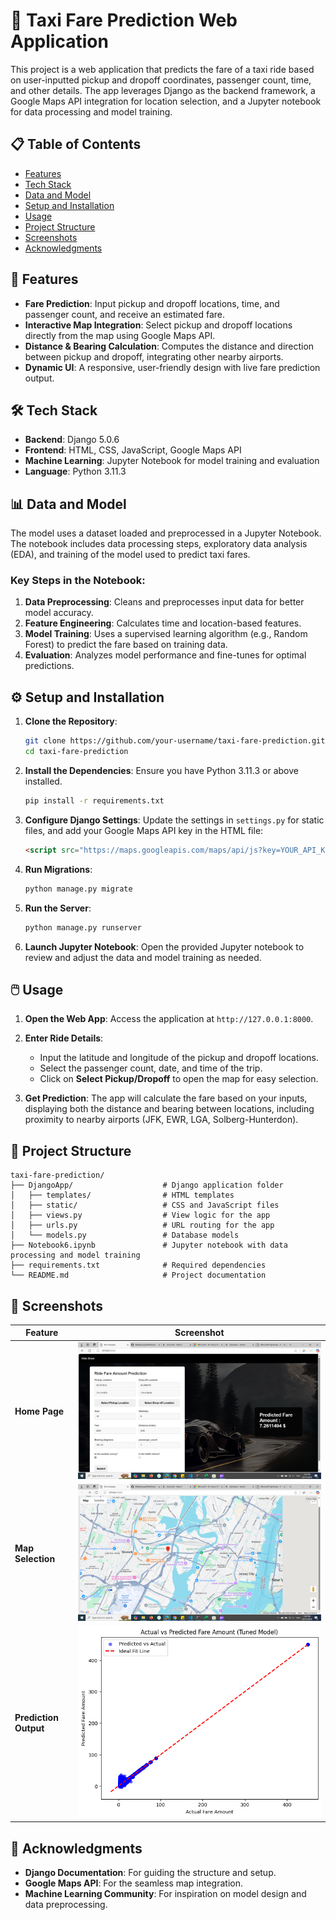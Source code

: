 
# 🚕 Taxi Fare Prediction Web Application

This project is a web application that predicts the fare of a taxi ride based on user-inputted pickup and dropoff coordinates, passenger count, time, and other details. The app leverages Django as the backend framework, a Google Maps API integration for location selection, and a Jupyter notebook for data processing and model training.

## 📋 Table of Contents
- [Features](#features)
- [Tech Stack](#tech-stack)
- [Data and Model](#data-and-model)
- [Setup and Installation](#setup-and-installation)
- [Usage](#usage)
- [Project Structure](#project-structure)
- [Screenshots](#screenshots)
- [Acknowledgments](#acknowledgments)

## 🚀 Features

- **Fare Prediction**: Input pickup and dropoff locations, time, and passenger count, and receive an estimated fare.
- **Interactive Map Integration**: Select pickup and dropoff locations directly from the map using Google Maps API.
- **Distance & Bearing Calculation**: Computes the distance and direction between pickup and dropoff, integrating other nearby airports.
- **Dynamic UI**: A responsive, user-friendly design with live fare prediction output.

## 🛠 Tech Stack

- **Backend**: Django 5.0.6
- **Frontend**: HTML, CSS, JavaScript, Google Maps API
- **Machine Learning**: Jupyter Notebook for model training and evaluation
- **Language**: Python 3.11.3

## 📊 Data and Model

The model uses a dataset loaded and preprocessed in a Jupyter Notebook. The notebook includes data processing steps, exploratory data analysis (EDA), and training of the model used to predict taxi fares.

### Key Steps in the Notebook:
1. **Data Preprocessing**: Cleans and preprocesses input data for better model accuracy.
2. **Feature Engineering**: Calculates time and location-based features.
3. **Model Training**: Uses a supervised learning algorithm (e.g., Random Forest) to predict the fare based on training data.
4. **Evaluation**: Analyzes model performance and fine-tunes for optimal predictions.

## ⚙️ Setup and Installation

1. **Clone the Repository**:
   ```bash
   git clone https://github.com/your-username/taxi-fare-prediction.git
   cd taxi-fare-prediction
   ```

2. **Install the Dependencies**:
   Ensure you have Python 3.11.3 or above installed.
   ```bash
   pip install -r requirements.txt
   ```

3. **Configure Django Settings**:
   Update the settings in `settings.py` for static files, and add your Google Maps API key in the HTML file:
   ```html
   <script src="https://maps.googleapis.com/maps/api/js?key=YOUR_API_KEY"></script>
   ```

4. **Run Migrations**:
   ```bash
   python manage.py migrate
   ```

5. **Run the Server**:
   ```bash
   python manage.py runserver
   ```

6. **Launch Jupyter Notebook**:
   Open the provided Jupyter notebook to review and adjust the data and model training as needed.

## 🖱️ Usage

1. **Open the Web App**:
   Access the application at `http://127.0.0.1:8000`.

2. **Enter Ride Details**:
   - Input the latitude and longitude of the pickup and dropoff locations.
   - Select the passenger count, date, and time of the trip.
   - Click on **Select Pickup/Dropoff** to open the map for easy selection.

3. **Get Prediction**:
   The app will calculate the fare based on your inputs, displaying both the distance and bearing between locations, including proximity to nearby airports (JFK, EWR, LGA, Solberg-Hunterdon).

## 📂 Project Structure

```plaintext
taxi-fare-prediction/
├── DjangoApp/                    # Django application folder
│   ├── templates/                # HTML templates
│   ├── static/                   # CSS and JavaScript files
│   ├── views.py                  # View logic for the app
│   ├── urls.py                   # URL routing for the app
│   └── models.py                 # Database models
├── Notebook6.ipynb               # Jupyter notebook with data processing and model training
├── requirements.txt              # Required dependencies
└── README.md                     # Project documentation
```

## 📸 Screenshots

| Feature                  | Screenshot |
|--------------------------|------------|
| **Home Page**            | ![Home Page](https://github.com/MalakAmgad/RideShare/blob/main/Screenshot%20(843).png) |
| **Map Selection**        | ![Map Popup](https://github.com/MalakAmgad/RideShare/blob/main/Screenshot%20(842).png) |
| **Prediction Output**    | ![Prediction Output](https://github.com/MalakAmgad/RideShare/blob/main/Screenshot(6122).png) |

## 🙏 Acknowledgments

- **Django Documentation**: For guiding the structure and setup.
- **Google Maps API**: For the seamless map integration.
- **Machine Learning Community**: For inspiration on model design and data preprocessing.
